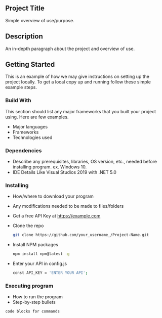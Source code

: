 ## Project Title
Simple overview of use/purpose.

## Description
An in-depth paragraph about the project and overview of use.

## Getting Started
This is an example of how we may give instructions on setting up the project locally. To get a local copy up and running follow these simple example steps.

### Build With
This section should list any major frameworks that you built your project using. Here are few examples.

* Major languages
* Frameworks
* Technologies used

### Dependencies
* Describe any prerequisites, libraries, OS version, etc., needed before installing program.
  ex. Windows 10.
* IDE Details Like Visual Studios 2019 with .NET 5.0

### Installing
* How/where to download your program
* Any modifications needed to be made to files/folders
* Get a free API Key at https://example.com

* Clone the repo
  ```sh
  git clone https://github.com/your_username_/Project-Name.git
  ```
* Install NPM packages
  ```sh
  npm install npm@latest -g
  ```
* Enter your API in config.js
   ```sh
  const API_KEY = 'ENTER YOUR API';
   ```
   
### Executing program
* How to run the program
* Step-by-step bullets
```sh
code blocks for commands
 ```
